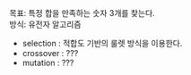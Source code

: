 목표: 특정 합을 만족하는 숫자 3개를 찾는다.  
방식: 유전자 알고리즘
- selection : 적합도 기반의 룰렛 방식을 이용한다.
- crossover : ???
- mutation  : ???
